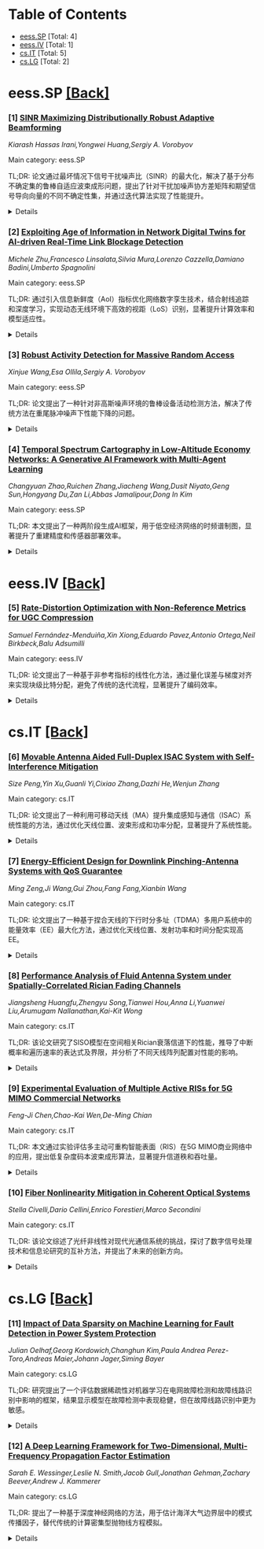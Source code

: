 <div id=toc></div>

# Table of Contents

- [eess.SP](#eess.SP) [Total: 4]
- [eess.IV](#eess.IV) [Total: 1]
- [cs.IT](#cs.IT) [Total: 5]
- [cs.LG](#cs.LG) [Total: 2]


<div id='eess.SP'></div>

# eess.SP [[Back]](#toc)

### [1] [SINR Maximizing Distributionally Robust Adaptive Beamforming](https://arxiv.org/abs/2505.15493)
*Kiarash Hassas Irani,Yongwei Huang,Sergiy A. Vorobyov*

Main category: eess.SP

TL;DR: 论文通过最坏情况下信号干扰噪声比（SINR）的最大化，解决了基于分布不确定集的鲁棒自适应波束成形问题，提出了针对干扰加噪声协方差矩阵和期望信号导向向量的不同不确定性集，并通过迭代算法实现了性能提升。


<details>
  <summary>Details</summary>
Motivation: 为了解决传统自适应波束成形技术在面对干扰加噪声协方差矩阵和期望信号导向向量不确定性时的性能下降问题，论文提出了一种基于分布不确定性集的鲁棒方法。

Method: 作者设计了两种干扰加噪声协方差矩阵的不确定性集和三种导向向量的不确定性集。通过线性锥规划的对偶性，将问题转化为二次矩阵不等式问题，并采用迭代算法求解一系列线性矩阵不等式松弛问题。

Result: 仿真实验表明，所提出的鲁棒波束成形方法在阵列输出SINR方面表现出优于传统方法的性能。

Conclusion: 该研究为鲁棒自适应波束成形问题提供了一种有效的解决方案，特别是在面对分布不确定性时表现出更高的鲁棒性和性能。

Abstract: This paper addresses the robust adaptive beamforming (RAB) problem via the
worst-case signal-to-interference-plus-noise ratio (SINR) maximization over
distributional uncertainty sets for the random interference-plus-noise
covariance (INC) matrix and desired signal steering vector. Our study explores
two distinct uncertainty sets for the INC matrix and three for the steering
vector. The uncertainty sets of the INC matrix account for the support and the
positive semidefinite (PSD) mean of the distribution, as well as a similarity
constraint on the mean. The uncertainty sets for the steering vector consist of
the constraints on the first- and second-order moments of its associated
probability distribution. The RAB problem is formulated as the minimization of
the worst-case expected value of the SINR denominator over any distribution
within the uncertainty set of the INC matrix, subject to the condition that the
expected value of the numerator is greater than or equal to one for every
distribution within the uncertainty set of the steering vector. By leveraging
the strong duality of linear conic programming, this RAB problem is
reformulated as a quadratic matrix inequality problem. Subsequently, it is
addressed by iteratively solving a sequence of linear matrix inequality
relaxation problems, incorporating a penalty term for the rank-one PSD matrix
constraint. We further analyze the convergence of the iterative algorithm. The
proposed robust beamforming approach is validated through simulation examples,
which illustrate improved performance in terms of the array output SINR.

</details>


### [2] [Exploiting Age of Information in Network Digital Twins for AI-driven Real-Time Link Blockage Detection](https://arxiv.org/abs/2505.15519)
*Michele Zhu,Francesco Linsalata,Silvia Mura,Lorenzo Cazzella,Damiano Badini,Umberto Spagnolini*

Main category: eess.SP

TL;DR: 通过引入信息新鲜度（AoI）指标优化网络数字孪生技术，结合射线追踪和深度学习，实现动态无线环境下高效的视距（LoS）识别，显著提升计算效率和模型适应性。


<details>
  <summary>Details</summary>
Motivation: 高频率通信链路易受遮挡影响，需通过技术手段实时准确识别视距（LoS），以确保通信可靠性。

Method: 结合射线追踪技术自动化采集和标注信道数据，引入AoI指标与损失函数结合，优先利用最新数据微调深度学习模型。

Result: 在仿真实验中，所提方法在4x8分辨率缩减下实现32倍计算加速，同时仅需1%数据即可有效缓解模型性能退化。

Conclusion: 该方法通过AoI优化网络数字孪生，显著提升LoS识别效率和模型鲁棒性，适合动态无线环境。

Abstract: The Line-of-Sight (LoS) identification is crucial to ensure reliable
high-frequency communication links, especially those vulnerable to blockages.
Network Digital Twins and Artificial Intelligence are key technologies enabling
blockage detection (LoS identification) for high-frequency wireless systems,
e.g., 6>GHz. In this work, we enhance Network Digital Twins by incorporating
Age of Information (AoI) metrics, a quantification of status update freshness,
enabling reliable real-time blockage detection (LoS identification) in dynamic
wireless environments. By integrating raytracing techniques, we automate
large-scale collection and labeling of channel data, specifically tailored to
the evolving conditions of the environment. The introduced AoI is integrated
with the loss function to prioritize more recent information to fine-tune deep
learning models in case of performance degradation (model drift). The
effectiveness of the proposed solution is demonstrated in realistic urban
simulations, highlighting the trade-off between input resolution, computational
cost, and model performance. A resolution reduction of 4x8 from an original
channel sample size of (32, 1024) along the angle and subcarrier dimension
results in a computational speedup of 32 times. The proposed fine-tuning
successfully mitigates performance degradation while requiring only 1% of the
available data samples, enabling automated and fast mitigation of model drifts.

</details>


### [3] [Robust Activity Detection for Massive Random Access](https://arxiv.org/abs/2505.15555)
*Xinjue Wang,Esa Ollila,Sergiy A. Vorobyov*

Main category: eess.SP

TL;DR: 论文提出了一种针对非高斯噪声环境的鲁棒设备活动检测方法，解决了传统方法在重尾脉冲噪声下性能下降的问题。


<details>
  <summary>Details</summary>
Motivation: 大规模机器通信（mMTC）在物联网中至关重要，但传统基于高斯噪声的设备活动检测方法在非高斯噪声下性能不佳。

Method: 提出使用鲁棒损失函数替代高斯损失函数，设计了固定点算法和两种鲁棒算法（RCWO和RCL-MP）。

Result: 数值实验表明，新方法在非高斯噪声下显著优于现有算法，检测准确性和鲁棒性更高。

Conclusion: 该方法为未来无线网络中的设备活动检测提供了一种高效且鲁棒的解决方案。

Abstract: Massive machine-type communications (mMTC) are fundamental to the Internet of
Things (IoT) framework in future wireless networks, involving the connection of
a vast number of devices with sporadic transmission patterns. Traditional
device activity detection (AD) methods are typically developed for Gaussian
noise, but their performance may deteriorate when these conditions are not met,
particularly in the presence of heavy-tailed impulsive noise. In this paper, we
propose robust statistical techniques for AD that do not rely on the Gaussian
assumption and replace the Gaussian loss function with robust loss functions
that can effectively mitigate the impact of heavy-tailed noise and outliers.
First, we prove that the coordinate-wise (conditional) objective function is
geodesically convex and derive a fixed-point (FP) algorithm for minimizing it,
along with convergence guarantees. Building on the FP algorithm, we propose two
robust algorithms for solving the full (unconditional) objective function: a
coordinate-wise optimization algorithm (RCWO) and a greedy covariance
learning-based matching pursuit algorithm (RCL-MP). Numerical experiments
demonstrate that the proposed methods significantly outperform existing
algorithms in scenarios with non-Gaussian noise, achieving higher detection
accuracy and robustness.

</details>


### [4] [Temporal Spectrum Cartography in Low-Altitude Economy Networks: A Generative AI Framework with Multi-Agent Learning](https://arxiv.org/abs/2505.15571)
*Changyuan Zhao,Ruichen Zhang,Jiacheng Wang,Dusit Niyato,Geng Sun,Hongyang Du,Zan Li,Abbas Jamalipour,Dong In Kim*

Main category: eess.SP

TL;DR: 本文提出了一种两阶段生成AI框架，用于低空经济网络的时频谱制图，显著提升了重建精度和传感器部署效率。


<details>
  <summary>Details</summary>
Motivation: 低空经济网络中，多样化的空中设备依赖无线通信技术，但面临频谱拥堵和环境干扰等挑战，传统方法难以处理其时空复杂性。

Method: 框架分两阶段：1）使用双掩码机制的重构掩码自动编码器（RecMAE）从稀疏时变数据重建频谱图；2）采用多智能体扩散策略（MADP）优化无人机传感器轨迹。

Result: 实验表明，该框架比传统插值方法和深度学习基线分别减少57.35%和88.68%的重建误差，显著提升了频谱图精度和稳定性。

Conclusion: 该框架通过生成AI技术有效解决了低空网络的频谱制图问题，为动态环境中的传感器部署和频谱管理提供了高效解决方案。

Abstract: This paper introduces a two-stage generative AI (GenAI) framework tailored
for temporal spectrum cartography in low-altitude economy networks (LAENets).
LAENets, characterized by diverse aerial devices such as UAVs, rely heavily on
wireless communication technologies while facing challenges, including spectrum
congestion and dynamic environmental interference. Traditional spectrum
cartography methods have limitations in handling the temporal and spatial
complexities inherent to these networks. Addressing these challenges, the
proposed framework first employs a Reconstructive Masked Autoencoder (RecMAE)
capable of accurately reconstructing spectrum maps from sparse and temporally
varying sensor data using a novel dual-mask mechanism. This approach
significantly enhances the precision of reconstructed radio frequency (RF)
power maps. In the second stage, the Multi-agent Diffusion Policy (MADP) method
integrates diffusion-based reinforcement learning to optimize the trajectories
of dynamic UAV sensors. By leveraging temporal-attention encoding, this method
effectively manages spatial exploration and exploitation to minimize cumulative
reconstruction errors. Extensive numerical experiments validate that this
integrated GenAI framework outperforms traditional interpolation methods and
deep learning baselines by achieving 57.35% and 88.68% reconstruction error
reduction, respectively. The proposed trajectory planner substantially improves
spectrum map accuracy, reconstruction stability, and sensor deployment
efficiency in dynamically evolving low-altitude environments.

</details>


<div id='eess.IV'></div>

# eess.IV [[Back]](#toc)

### [5] [Rate-Distortion Optimization with Non-Reference Metrics for UGC Compression](https://arxiv.org/abs/2505.15003)
*Samuel Fernández-Menduiña,Xin Xiong,Eduardo Pavez,Antonio Ortega,Neil Birkbeck,Balu Adsumilli*

Main category: eess.IV

TL;DR: 论文提出了一种基于非参考指标的线性化方法，通过量化误差与梯度对齐来实现块级比特分配，避免了传统的迭代流程，显著提升了编码效率。


<details>
  <summary>Details</summary>
Motivation: 用户生成内容（UGC）质量参差不齐，传统基于全参考指标（FRM）的编码方法在低质量输入时表现不佳，而非参考指标（NRM）虽适用但计算成本高。

Method: 线性化NRM并结合SSE正则化，推导出正则化参数和拉格朗日表达式，实现高效的块级比特分配。

Result: 实验表明，与SSE-RDO相比，该方法节省了30%以上的比特率，且解码器复杂度不变，编码器复杂度增加极小。

Conclusion: 该方法为UGC视频编码提供了一种高效且实用的解决方案，显著提升了压缩效率。

Abstract: Service providers must encode a large volume of noisy videos to meet the
demand for user-generated content (UGC) in online video-sharing platforms.
However, low-quality UGC challenges conventional codecs based on
rate-distortion optimization (RDO) with full-reference metrics (FRMs). While
effective for pristine videos, FRMs drive codecs to preserve artifacts when the
input is degraded, resulting in suboptimal compression. A more suitable
approach used to assess UGC quality is based on non-reference metrics (NRMs).
However, RDO with NRMs as a measure of distortion requires an iterative
workflow of encoding, decoding, and metric evaluation, which is computationally
impractical. This paper overcomes this limitation by linearizing the NRM around
the uncompressed video. The resulting cost function enables block-wise bit
allocation in the transform domain by estimating the alignment of the
quantization error with the gradient of the NRM. To avoid large deviations from
the input, we add sum of squared errors (SSE) regularization. We derive
expressions for both the SSE regularization parameter and the Lagrangian, akin
to the relationship used for SSE-RDO. Experiments with images and videos show
bitrate savings of more than 30\% over SSE-RDO using the target NRM, with no
decoder complexity overhead and minimal encoder complexity increase.

</details>


<div id='cs.IT'></div>

# cs.IT [[Back]](#toc)

### [6] [Movable Antenna Aided Full-Duplex ISAC System with Self-Interference Mitigation](https://arxiv.org/abs/2505.14830)
*Size Peng,Yin Xu,Guanli Yi,Cixiao Zhang,Dazhi He,Wenjun Zhang*

Main category: cs.IT

TL;DR: 论文提出了一种利用可移动天线（MA）提升集成感知与通信（ISAC）系统性能的方法，通过优化天线位置、波束形成和功率分配，显著提升了系统性能。


<details>
  <summary>Details</summary>
Motivation: 为了提高ISAC系统中通信和感知的综合性能，传统的固定天线设计存在局限性，可移动天线因其灵活性提供了新的优化空间。

Method: 采用分数规划（FP）和交替优化（AO）算法联合优化波束形成、功率分配和天线位置，并结合粒子群优化（PSO）算法探索最优天线位置。

Result: 数值结果表明，MA系统在复杂ISAC场景中实现了精确波束形成，显著提升了自干扰消除能力和系统整体性能。

Conclusion: 可移动天线设计在ISAC系统中具有显著优势，相较于传统固定天线设计，能够更有效地提升系统性能和可靠性。

Abstract: Movable antenna (MA) has shown significant potential for improving the
performance of integrated sensing and communication (ISAC) systems. In this
paper, we model an MA-aided ISAC system operating in a communication
full-duplex mono-static sensing framework. The self-interference channel is
modeled as a function of the antenna position vectors under the near-field
channel condition. We develop an optimization problem to maximize the weighted
sum of downlink and uplink communication rates alongside the mutual information
relevant to the sensing task. To address this highly non-convex problem, we
employ the fractional programming (FP) method and propose an alternating
optimization (AO)-based algorithm that jointly optimizes the beamforming, user
power allocation, and antenna positions at the transceivers. Given the
sensitivity of the AO-based algorithm to the initial antenna positions, a
PSO-based algorithm is proposed to explore superior sub-optimal antenna
positions within the feasible region. Numerical results indicate that the
proposed algorithms enable the MA system to effectively leverage the antenna
position flexibility for accurate beamforming in a complex ISAC scenario. This
enhances the system's self-interference cancellation (SIC) capabilities and
markedly improves its overall performance and reliability compared to
conventional fixed-position antenna designs.

</details>


### [7] [Energy-Efficient Design for Downlink Pinching-Antenna Systems with QoS Guarantee](https://arxiv.org/abs/2505.14904)
*Ming Zeng,Ji Wang,Gui Zhou,Fang Fang,Xianbin Wang*

Main category: cs.IT

TL;DR: 论文提出了一种基于捏合天线的下行时分多址（TDMA）多用户系统中的能量效率（EE）最大化方法，通过优化天线位置、发射功率和时间分配实现高EE。


<details>
  <summary>Details</summary>
Motivation: 尽管捏合天线在动态重构无线传播环境方面取得进展，但其在能量效率（EE）最大化方面的研究仍不足。论文旨在填补这一空白。

Method: 通过分解问题为天线位置优化和功率/时间分配子问题，并采用迭代方法求解。功率和时间分配子问题分别通过半解析方法解决。

Result: 数值模拟显示，所提捏合天线策略在EE上显著优于固定天线系统和其他基准捏合天线方案。

Conclusion: 该方法为捏合天线系统的EE优化提供了有效解决方案，展示了其在实际应用中的潜力。

Abstract: Pinching antennas have recently garnered significant attention due to their
ability to dynamically reconfigure wireless propagation environments. Despite
notable advancements in this area, the exploration of energy efficiency (EE)
maximization in pinching-antenna systems remains relatively underdeveloped. In
this paper, we address the EE maximization problem in a downlink time-division
multiple access (TDMA)-based multi-user system employing one waveguide and
multiple pinching antennas, where each user is subject to a minimum rate
constraint to ensure quality-of-service. The formulated optimization problem
jointly considers transmit power and time allocations as well as the
positioning of pinching antennas, resulting in a non-convex problem. To tackle
this challenge, we first obtain the optimal positions of the pinching antennas.
Based on this, we establish a feasibility condition for the system.
Subsequently, the joint power and time allocation problem is decomposed into
two subproblems, which are solved iteratively until convergence. Specifically,
the power allocation subproblem is addressed through an iterative approach,
where a semi-analytical solution is obtained in each iteration. Likewise, a
semi-analytical solution is derived for the time allocation subproblem.
Numerical simulations demonstrate that the proposed pinching-antenna-based
strategy significantly outperforms both conventional fixed-antenna systems and
other benchmark pinching-antenna schemes in terms of EE.

</details>


### [8] [Performance Analysis of Fluid Antenna System under Spatially-Correlated Rician Fading Channels](https://arxiv.org/abs/2505.15200)
*Jiangsheng Huangfu,Zhengyu Song,Tianwei Hou,Anna Li,Yuanwei Liu,Arumugam Nallanathan,Kai-Kit Wong*

Main category: cs.IT

TL;DR: 该论文研究了SISO模型在空间相关Rician衰落信道下的性能，推导了中断概率和遍历速率的表达式及界限，并分析了不同天线阵列配置对性能的影响。


<details>
  <summary>Details</summary>
Motivation: 探索流体天线系统（FAS）在6G移动通信网络中的性能潜力，特别是在空间相关Rician衰落信道下的表现。

Method: 采用Rx-SISO-FAS模型，分析其中断概率和遍历速率，并通过均匀线性阵列（ULA）和均匀平面阵列（UPA）配置进行性能比较。

Result: 研究表明，增加端口数量会显著降低中断性能，FAS在Rician衰落信道下优于固定天线系统，且UPA性能优于ULA。

Conclusion: FAS在6G通信中具有显著性能优势，尤其是在多端口和UPA配置下，能够有效改善通信质量。

Abstract: Fluid antenna systems (FAS) are among the most promising technologies for the
sixth generation (6G) mobile communication networks. Unlike traditional
fixed-position multiple-input multiple-output (MIMO) systems, a FAS possesses
position reconfigurability to switch on-demand among $N$ predefined ports over
a prescribed space. This paper explores the performance of a single-input
single-output (SISO) model with a fixed-position antenna transmitter and a
single-antenna FAS receiver, referred to as the Rx-SISO-FAS model, under
spatially-correlated Rician fading channels. Our contributions include exact
expressions and closed-form bounds for the outage probability of the
Rx-SISO-FAS model, as well as exact and closed-form lower bounds for the
ergodic rate. Importantly, we also analyze the performance considering both
uniform linear array (ULA) and uniform planar array (UPA) configurations for
the ports of the FAS. To gain insights, we evaluate the diversity order of the
proposed model and our analytical results indicate that with a fixed overall
system size, increasing the number of ports, $N$, significantly decreases the
outage performance of FAS under different Rician fading factors. Our numerical
results further demonstrate that: $i)$ the Rx-SISO-FAS model can enhance
performance under spatially-correlated Rician fading channels over the
fixed-position antenna counterpart; $ii)$ the Rician factor negatively impacts
performance in the low signal-to-noise ratio (SNR) regime; $iii$) FAS can
outperform an $L$ branches maximum ratio combining (MRC) system under Rician
fading channels; and $iv)$ when the number of ports is identical, UPA
outperforms ULA.

</details>


### [9] [Experimental Evaluation of Multiple Active RISs for 5G MIMO Commercial Networks](https://arxiv.org/abs/2505.15247)
*Feng-Ji Chen,Chao-Kai Wen,De-Ming Chian*

Main category: cs.IT

TL;DR: 本文通过实验评估多主动可重构智能表面（RIS）在5G MIMO商业网络中的应用，提出低复杂度码本波束成形算法，显著提升信道秩和吞吐量。


<details>
  <summary>Details</summary>
Motivation: 现有研究主要关注RIS的覆盖扩展，而本文旨在探索多RIS配置如何提升信道秩和吞吐量，以弥补这一研究空白。

Method: 提出了一种适用于多RIS配置的低复杂度码本波束成形算法，减少对显式信道状态信息的依赖。

Result: 实验表明，多RIS系统比单RIS部署能提升14%的信道秩和吞吐量，同时保持低计算复杂度。

Conclusion: 主动多RIS系统对下一代网络具有实际应用价值。

Abstract: While numerous experimental studies have demonstrated the feasibility of
reconfigurable intelligent surface (RIS) technology, most have primarily
focused on extending coverage. In contrast, this paper presents an experimental
evaluation of multiple active RISs deployed in a 5G multiple-input
multiple-output (MIMO) commercial network, emphasizing enhancements in channel
rank and throughput. We propose a low-complexity, codebook-based beamforming
algorithm specifically tailored for multi-RIS configurations, which diversifies
directional channels and reduces reliance on explicit channel state
information. Field tests using a commercial base station and user equipment
reveal that the multi-RIS system can improve channel rank and throughput by up
to 14% compared to single-RIS deployments, while maintaining low computational
complexity. These findings underscore the practical benefits of active
multi-RIS systems for next-generation networks.

</details>


### [10] [Fiber Nonlinearity Mitigation in Coherent Optical Systems](https://arxiv.org/abs/2505.15268)
*Stella Civelli,Dario Cellini,Enrico Forestieri,Marco Secondini*

Main category: cs.IT

TL;DR: 该论文综述了光纤非线性对现代光通信系统的挑战，探讨了数字信号处理技术和信息论研究的互补方法，并提出了未来的创新方向。


<details>
  <summary>Details</summary>
Motivation: 光纤非线性是现代光通信系统容量提升的主要障碍，亟需研究有效的补偿和缓解方法。

Method: 研究采用两种互补方法：一是通过数字信号处理技术（如数字反向传播）补偿非线性损伤；二是通过信息论研究建立光纤容量的理论框架。

Result: 论文总结了近年来的进展，并提出了未来方向，如星座整形技术和低复杂度数字反向传播，这些创新有助于理论研究和实际应用。

Conclusion: 该工作为光纤非线性补偿和缓解提供了新的思路，既能推动理论发展，也能促进实际数字信号处理技术的实现。

Abstract: Fiber nonlinearity represents a critical challenge to the capacity
enhancement of modern optical communication systems. In recent years,
significant research efforts have focused on mitigating its impact through two
complementary approaches. On the one hand, researchers have investigated
practical digital signal processing (DSP) techniques to mitigate or compensate
for nonlinear impairments, such as reversing fiber propagation effects through
digital backpropagation (DBP). However, the high computational complexity of
these techniques often discourages their practical implementation. On the other
hand, information-theoretic studies have sought to establish the capacity
limits of the nonlinear optical fiber channel, providing a framework for
evaluating the ultimate performance of existing optical networks and guiding
the design of next-generation systems. This work reviews recent advances and
proposes future directions for nonlinearity compensation and mitigation,
including constellation shaping techniques and low-complexity DBP. Furthermore,
it highlights the potential of these innovations both in advancing the
theoretical understanding of fiber capacity limits and in enabling practical
DSP implementations.

</details>


<div id='cs.LG'></div>

# cs.LG [[Back]](#toc)

### [11] [Impact of Data Sparsity on Machine Learning for Fault Detection in Power System Protection](https://arxiv.org/abs/2505.15560)
*Julian Oelhaf,Georg Kordowich,Changhun Kim,Paula Andrea Perez-Toro,Andreas Maier,Johann Jager,Siming Bayer*

Main category: cs.LG

TL;DR: 研究提出了一个评估数据稀疏性对机器学习在电网故障检测和故障线路识别中影响的框架，结果显示模型在故障检测中表现稳健，但在故障线路识别中更为敏感。


<details>
  <summary>Details</summary>
Motivation: 随着德国向可再生能源转型，电网监测和控制的复杂性增加，机器学习在系统保护中的应用面临数据稀疏性的挑战，但其影响尚未系统验证。

Method: 通过模拟现实数据稀疏性场景，评估其对机器学习模型性能的影响，并在现有框架上验证评估策略的有效性。

Result: 故障检测模型在数据减少50倍后仍保持0.999±0.000的F1分数，而故障线路识别性能因数据缺失下降了55.61%或9.73%。

Conclusion: 研究为优化机器学习模型在实际电网保护中的应用提供了实用建议，提升了故障检测效率并指导了故障线路识别的改进。

Abstract: Germany's transition to a renewable energy-based power system is reshaping
grid operations, requiring advanced monitoring and control to manage
decentralized generation. Machine learning (ML) has emerged as a powerful tool
for power system protection, particularly for fault detection (FD) and fault
line identification (FLI) in transmission grids. However, ML model reliability
depends on data quality and availability. Data sparsity resulting from sensor
failures, communication disruptions, or reduced sampling rates poses a
challenge to ML-based FD and FLI. Yet, its impact has not been systematically
validated prior to this work. In response, we propose a framework to assess the
impact of data sparsity on ML-based FD and FLI performance. We simulate
realistic data sparsity scenarios, evaluate their impact, derive quantitative
insights, and demonstrate the effectiveness of this evaluation strategy by
applying it to an existing ML-based framework. Results show the ML model
remains robust for FD, maintaining an F1-score of 0.999 $\pm$ 0.000 even after
a 50x data reduction. In contrast, FLI is more sensitive, with performance
decreasing by 55.61% for missing voltage measurements and 9.73% due to
communication failures at critical network points. These findings offer
actionable insights for optimizing ML models for real-world grid protection.
This enables more efficient FD and supports targeted improvements in FLI.

</details>


### [12] [A Deep Learning Framework for Two-Dimensional, Multi-Frequency Propagation Factor Estimation](https://arxiv.org/abs/2505.15802)
*Sarah E. Wessinger,Leslie N. Smith,Jacob Gull,Jonathan Gehman,Zachary Beever,Andrew J. Kammerer*

Main category: cs.LG

TL;DR: 提出了一种基于深度神经网络的方法，用于估计海洋大气边界层中的模式传播因子，替代传统的计算密集型抛物线方程模拟。


<details>
  <summary>Details</summary>
Motivation: 传统抛物线方程模拟计算成本高且耗时，限制了雷达技术的实际应用，需要更高效的方法。

Method: 使用图像到图像转换的生成器，输入修正折射率数据并生成模式传播因子的预测。

Result: 深度神经网络能够分析多个频率并合理预测模式传播因子，效果可媲美传统方法。

Conclusion: 深度神经网络提供了一种高效且可行的替代方案，适用于多频率环境下的折射环境估计。

Abstract: Accurately estimating the refractive environment over multiple frequencies
within the marine atmospheric boundary layer is crucial for the effective
deployment of radar technologies. Traditional parabolic equation simulations,
while effective, can be computationally expensive and time-intensive, limiting
their practical application. This communication explores a novel approach using
deep neural networks to estimate the pattern propagation factor, a critical
parameter for characterizing environmental impacts on signal propagation.
Image-to-image translation generators designed to ingest modified refractivity
data and generate predictions of pattern propagation factors over the same
domain were developed. Findings demonstrate that deep neural networks can be
trained to analyze multiple frequencies and reasonably predict the pattern
propagation factor, offering an alternative to traditional methods.

</details>
